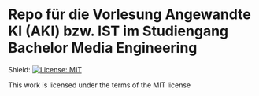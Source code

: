 # Repo für die Vorlesung Angewandte KI (AKI) bzw. IST im Studiengang Bachelor Media Engineering

Shield: [![License: MIT](https://img.shields.io/badge/License-MIT-yellow.svg)](https://opensource.org/licenses/MIT)

This work is licensed under the terms of the MIT license
